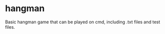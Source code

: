 hangman
=======

Basic hangman game that can be played on cmd, including .txt files and test files.
